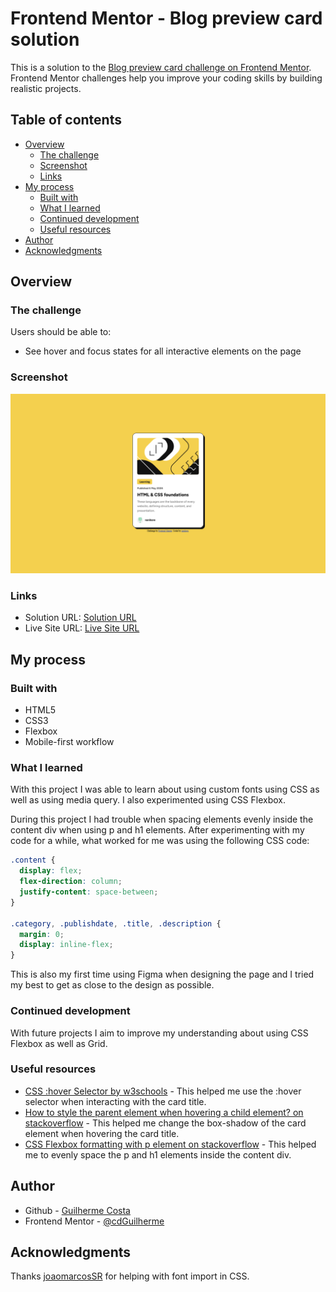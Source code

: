 # Frontend Mentor - Blog preview card solution

This is a solution to the [Blog preview card challenge on Frontend Mentor](https://www.frontendmentor.io/challenges/blog-preview-card-ckPaj01IcS). Frontend Mentor challenges help you improve your coding skills by building realistic projects. 

## Table of contents

- [Overview](#overview)
  - [The challenge](#the-challenge)
  - [Screenshot](#screenshot)
  - [Links](#links)
- [My process](#my-process)
  - [Built with](#built-with)
  - [What I learned](#what-i-learned)
  - [Continued development](#continued-development)
  - [Useful resources](#useful-resources)
- [Author](#author)
- [Acknowledgments](#acknowledgments)

## Overview

### The challenge

Users should be able to:

- See hover and focus states for all interactive elements on the page

### Screenshot

![](./screenshot/screenshot.png)

### Links

- Solution URL: [Solution URL](https://www.frontendmentor.io/solutions/blog-preview-card-challenge-cLHfhS0kJO)
- Live Site URL: [Live Site URL](https://cdguilherme.github.io/blog-preview-card-challenge/)

## My process

### Built with

- HTML5
- CSS3
- Flexbox
- Mobile-first workflow

### What I learned

With this project I was able to learn about using custom fonts using CSS as well as using media query. I also experimented using CSS Flexbox.

During this project I had trouble when spacing elements evenly inside the content div when using p and h1 elements. After experimenting with my code for a while, what worked for me was using the following CSS code:

```css
.content {
  display: flex;
  flex-direction: column;
  justify-content: space-between;
}

.category, .publishdate, .title, .description {
  margin: 0;
  display: inline-flex;
}
```

This is also my first time using Figma when designing the page and I tried my best to get as close to the design as possible.

### Continued development

With future projects I aim to improve my understanding about using CSS Flexbox as well as Grid.

### Useful resources

- [CSS :hover Selector by w3schools](https://www.w3schools.com/CSSref/sel_hover.php) - This helped me use the :hover selector when interacting with the card title.
- [How to style the parent element when hovering a child element? on stackoverflow](https://stackoverflow.com/Questions/8114657/how-to-style-the-parent-element-when-hovering-a-child-element) - This helped me change the box-shadow of the card element when hovering the card title.
- [CSS Flexbox formatting with p element on stackoverflow](https://stackoverflow.com/questions/60355877/css-flexbox-formatting-with-p#60355921) - This helped me to evenly space the p and h1 elements inside the content div.

## Author

- Github - [Guilherme Costa](https://github.com/cdGuilherme)
- Frontend Mentor - [@cdGuilherme](https://www.frontendmentor.io/profile/cdGuilherme)

## Acknowledgments

Thanks [joaomarcosSR](https://www.frontendmentor.io/profile/joaomarcosSR) for helping with font import in CSS.